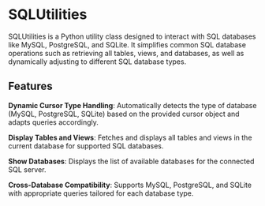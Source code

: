 # SQLUtilities
SQLUtilities is a Python utility class designed to interact with SQL databases like MySQL, PostgreSQL, and SQLite. It simplifies common SQL database operations such as retrieving all tables, views, and databases, as well as dynamically adjusting to different SQL database types.

## Features
**Dynamic Cursor Type Handling**: Automatically detects the type of database (MySQL, PostgreSQL, SQLite) based on the provided cursor object and adapts queries accordingly.

**Display Tables and Views**: Fetches and displays all tables and views in the current database for supported SQL databases.

**Show Databases**: Displays the list of available databases for the connected SQL server.

**Cross-Database Compatibility**: Supports MySQL, PostgreSQL, and SQLite with appropriate queries tailored for each database type.
